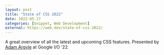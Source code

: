 ```yaml
---
layout: post
title: "State of CSS 2022"
date: 2022-05-17
categories: [Snippet, Web Development]
external: https://web.dev/state-of-css-2022/
---
```

A great overview of all the latest and upcoming CSS features. Presented by [Adam Argyle](https://twitter.com/argyleink) at Google I/O '22.
